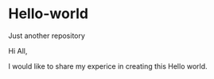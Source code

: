 # Hello-world
Just another repository

Hi All, 

I would like to share my experice in creating this Hello world. 
